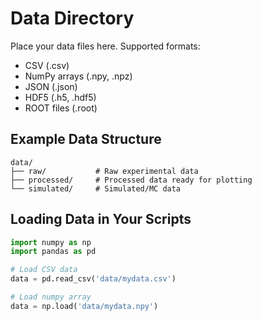 # Data Directory

Place your data files here. Supported formats:
- CSV (.csv)
- NumPy arrays (.npy, .npz)
- JSON (.json)
- HDF5 (.h5, .hdf5)
- ROOT files (.root)

## Example Data Structure

```
data/
├── raw/           # Raw experimental data
├── processed/     # Processed data ready for plotting
└── simulated/     # Simulated/MC data
```

## Loading Data in Your Scripts

```python
import numpy as np
import pandas as pd

# Load CSV data
data = pd.read_csv('data/mydata.csv')

# Load numpy array
data = np.load('data/mydata.npy')
```
